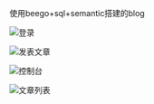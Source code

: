 使用beego+sql+semantic搭建的blog

![登录](http://blog-1024coder.qiniudn.com/blog_login.png!DesktopW)

![发表文章](http://blog-1024coder.qiniudn.com/blog_publish.png!DesktopW)

![控制台](http://blog-1024coder.qiniudn.com/blog_console.png!DesktopW)

![文章列表](http://blog-1024coder.qiniudn.com/blog_home.png!DesktopW)